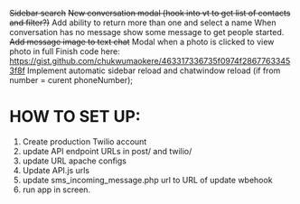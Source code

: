 ~~Sidebar search~~
~~New conversation modal (hook into vt to get list of contacts and filter?)~~
Add ability to return more than one and select a name
When conversation has no message show some message to get people started.
~~Add message image to text chat~~
Modal when a photo is clicked to view photo in full
Finish code here: https://gist.github.com/chukwumaokere/463317336735f0974f28677633453f8f
Implement automatic sidebar reload and chatwindow reload (if from number = curent phoneNumber);


# HOW TO SET UP:
1) Create production Twilio account
2) update API endpoint URLs in post/ and twilio/
3) update URL apache configs
4) Update API.js urls
5) update sms_incoming_message.php url to URL of update wbehook
6) run app in screen. 